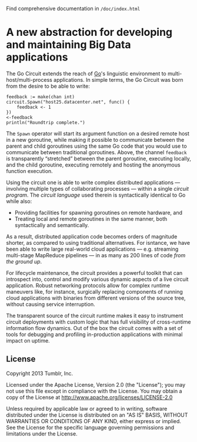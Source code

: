 Find comprehensive documentation in `/doc/index.html`

A new abstraction for developing and maintaining Big Data applications
======================================================================

The Go Circuit extends the reach of [Go](http://golang.org)'s linguistic
environment to multi-host/multi-process applications.  In simple terms, the Go
Circuit was born from the desire to be able to write:

	feedback := make(chan int)
	circuit.Spawn("host25.datacenter.net", func() {
		feedback <- 1
	})
	<-feedback
	println("Roundtrip complete.")

The `Spawn` operator will start its argument function on a desired
remote host in a new goroutine, while making it possible to communicate between
the parent and child goroutines using the same Go code that you would use to
communicate between traditional goroutines. Above, the channel
`feedback` is transparently “stretched” between the parent
goroutine, executing locally, and the child goroutine, executing remotely and
hosting the anonymous function execution.

Using the circuit one is able to write complex distributed applications —
involving multiple types of collaborating processes — within a single
_circuit program_.  The _circuit language_ used therein is
syntactically identical to Go while also:

* Providing facilities for spawning goroutines on remote hardware, and
* Treating local and remote goroutines in the same manner, both syntactically and semantically.

As a result, distributed application code becomes orders of magnitude shorter,
as compared to using traditional alternatives. For isntance, we have been able
to write large real-world cloud applications — e.g. streaming multi-stage
MapReduce pipelines — in as many as 200 lines of code _from the ground up_.

For lifecycle maintenance, the circuit provides a powerful toolkit that can
introspect into, control and modify various dynamic aspects of a live circuit
application.  Robust networking protocols allow for complex runtime maneuvers
like, for instance, surgically replacing components of running cloud
applications with binaries from different versions of the source tree, without
causing service interruption.

The transparent source of the circuit runtime makes it easy to instrument
circuit deployments with custom logic that has full visibility of cross-runtime
information flow dynamics. Out of the box the circuit comes with a set of tools
for debugging and profiling in-production applications with minimal impact on
uptime.

## License

Copyright 2013 Tumblr, Inc.

Licensed under the Apache License, Version 2.0 (the "License");
you may not use this file except in compliance with the License.
You may obtain a copy of the License at http://www.apache.org/licenses/LICENSE-2.0

Unless required by applicable law or agreed to in writing, software
distributed under the License is distributed on an "AS IS" BASIS,
WITHOUT WARRANTIES OR CONDITIONS OF ANY KIND, either express or implied.
See the License for the specific language governing permissions and
limitations under the License.
